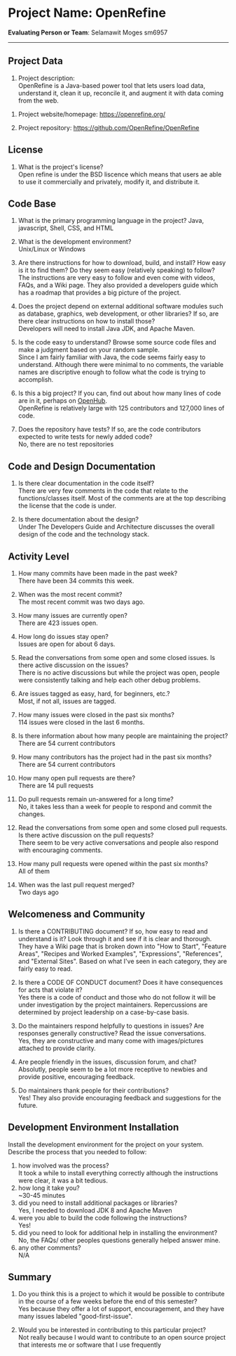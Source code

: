 # Project Name:  OpenRefine  



**Evaluating Person or Team**:
Selamawit Moges 
sm6957
<!-- list your first name and github user-name-->

---

## Project Data

1. Project description: <br>
	OpenRefine is a Java-based power tool that lets users load data, understand it, clean it up, reconcile it, and augment it with data coming from the web.
<!--
What is the purpose of this project? What does the code do? What type of users
does it have?
-->

1. Project website/homepage:
	https://openrefine.org/

1. Project repository:
	https://github.com/OpenRefine/OpenRefine


## License

1. What is the project's license? <br>
	Open refine is under the BSD liscence which means that users ae able to use it commercially and privately, modify it, and distribute it.
<!--
In most repositories there will be a file named LICENSE or something similar in
the root level of the repository. This is the one to examine. There may be
different licenses on specific files, but the project will have a main license.
-->

## Code Base


1. What is the primary programming language in the project?
	Java, javascript, Shell, CSS, and HTML 

1. What is the development environment? <br>
	Unix/Linux or Windows 
	<!--
	For example, is it Gnu C++ on Linux?
	Is it a Windows 10 application? Does one need to develop in a virtual machine?
	-->

1. Are there instructions for how to download, build, and install? How easy is it
to find them? Do they seem easy (relatively speaking) to follow? <br>
	The instructions are very easy to follow and even come with videos, FAQs, and a Wiki page. They also provided a developers guide which has a roadmap that provides a big picture of the project. 

1. Does the project depend on external additional software modules such as
database,  graphics, web development, or other libraries? If so, are there clear instructions on how to install those? <br>
	Developers will need to install Java JDK, and Apache Maven. 

1. Is the code easy to understand? Browse some source code files and make
a judgment based on your random sample. <br>
	Since I am fairly familiar with Java, the code seems fairly easy to understand. Although there were minimal to no comments, the variable names are discriptive enough to follow what the code is trying to accomplish.

1. Is this a big project? If you can, find out about how many lines of code
are in it, perhaps on [OpenHub](https://www.openhub.net/). <br>
	OpenRefine is relatively large with 125 contributors and 127,000 lines of code. 

1. Does the repository have tests? If so, are the code contributors expected to write tests for newly added code? <br>
	No, there are no test repositories 


## Code and Design Documentation
1. Is there clear documentation in the code itself? <br>
	There are very few comments in the code that relate to the functions/classes itself. Most of the comments are at the top describing the license that the code is under. 

1. Is there documentation about the design?  <br>
	Under The Developers Guide and Architecture discusses the overall design of the code and the technology stack. 

## Activity Level


1. How many commits have been made in the past week? <br>
	There have been 34 commits this week.

1. When was the most recent commit? <br>
	The most recent commit was two days ago.

1. How many issues are currently open? <br>
	There are 423 issues open. 

1. How long do issues stay open? <br>
   Issues are open for about 6 days. 
	<!--
	Take the five closed issues (they can be most recently closed or a sample distributed over time) and look at when each was first reported.
	Compute the number of days that each was open and take the average.
	-->

1. Read the conversations from some open and some closed issues. Is there active discussion on the issues? <br>
	There is no active discussions but while the project was open, people were consistently talking and help each other debug problems. 

1. Are issues tagged as easy, hard, for beginners, etc.? <br>
	Most, if not all, issues are tagged.

1. How many issues were closed in the past six months? <br>
	114 issues were closed in the last 6 months. 

1. Is there information about how many people are maintaining the project? <br>
	There are 54 current contributors 

1. How many contributors has the project had in the past six months? <br>
	There are 54 current contributors 


1. How many open pull requests are there? <br>
	There are 14 pull requests

1. Do pull requests remain un-answered for a long time? <br>
	No, it takes less than a week for people to respond and commit the changes. 
	<!--
	Look at the closed pull requests to see how long they stayed open.
	Take the five closed pull requests  (they can be most recently closed or a sample distributed over time) and look at when each was first created.
	Compute the number of days that each was open and take the average.
	-->

1. Read the conversations from some open and some closed pull requests.  Is there active discussion on the pull requests? <br>
	There seem to be very active conversations and people also respond with encouraging comments. 

1. How many pull requests were opened within the past six months? <br>
	All of them 

1. When was the last  pull request  merged? <br>
	Two days ago 

## Welcomeness and Community

1. Is there a CONTRIBUTING document? If so, how easy to read and understand is it?
Look through it and see if it is clear and thorough. <br>
	They have a Wiki page that is broken down into "How to Start", "Feature Areas", "Recipes and Worked Examples", "Expressions", "References", and "External Sites". Based on what I've seen in each category, they are fairly easy to read. 

1. Is there a CODE OF CONDUCT document? Does it have consequences for acts that
violate it? <br>
	Yes there is a code of conduct and those who do not follow it will be under investigation by the project maintainers. Repercussions are determined by project leadership on a case-by-case basis. 

1. Do the maintainers respond helpfully to questions in issues?
Are responses generally constructive? Read the issue conversations. <br>
	Yes, they are constructive and many come with images/pictures attached to provide clarity.

1. Are people friendly in the issues, discussion forum, and chat? <br>
	Absolutly, people seem to be a lot more receptive to newbies and provide positive, encouraging feedback.

1. Do maintainers thank people for their contributions? <br>
	Yes! They also provide encouraging feedback and suggestions for the future.

## Development Environment Installation

Install the development environment for the project on your system.
Describe the process that you needed to follow:

1. how involved was the process? <br>
	It took a while to install everything correctly although the instructions were clear, it was a bit tedious. 
1. how long it take you? <br>
	~30-45 minutes 
1. did you need to install additional packages or libraries? <br>
	Yes, I needed to download JDK 8 and Apache Maven
1. were you able to build the code following the instructions? <br>
	Yes!
1. did you need to look for additional help in installing the environment? <br>
	No, the FAQs/ other peoples questions generally helped answer mine.
1. any other comments? <br>
	N/A



## Summary
1. Do you think  this is a project to which it would be possible to contribute
in the course of a few weeks before the end of this semester? <br>
	Yes because they offer a lot of support, encouragement, and they have many issues labeled "good-first-issue".
	<!--
	Explain your position. Do NOT simply say 'yes or 'no'.
	-->

1. Would you be interested in contributing to this particular project? <br>
	Not really because I would want to contribute to an open source project that interests me or software that I use frequently 
	<!--
	Explain why you would or would not be interested in contributing to this project. Do NOT simply say 'yes or 'no'.
	-->
